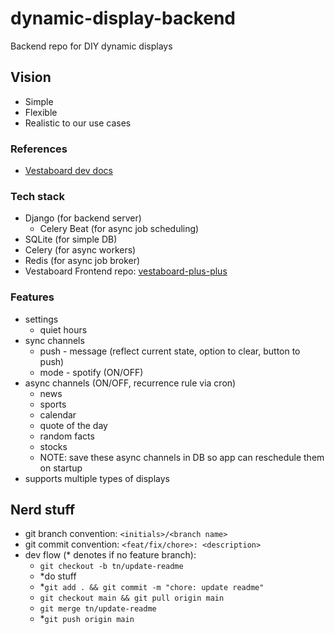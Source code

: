 # dynamic-display-backend
Backend repo for DIY dynamic displays

## Vision
- Simple
- Flexible
- Realistic to our use cases

### References
- [Vestaboard dev docs](https://docs.vestaboard.com/docs/local-api/introduction/?_gl=1*tzsb1s*_gcl_au*MjA0NDc4OTkwLjE3NDAyNDYwNjM.*_ga*NTkzMjIyNTI1LjE3NDAyNDYwNjM.*_ga_JE1QENZVTH*MTc0MTE0NDAyNi4xMC4xLjE3NDExNDQ0OTUuMjcuMC43MDQ5NjM5MjQ.&_ga=2.32622909.284988025.1741060193-593222525.1740246063)

### Tech stack
- Django (for backend server)
  - Celery Beat (for async job scheduling)
- SQLite (for simple DB)
- Celery (for async workers)
- Redis (for async job broker)
- Vestaboard Frontend repo: [vestaboard-plus-plus](https://github.com/NahItsFine/vestaboard-plus-plus)

### Features
- settings
  - quiet hours
- sync channels
  - push - message (reflect current state, option to clear, button to push)
  - mode - spotify (ON/OFF)
- async channels (ON/OFF, recurrence rule via cron)
  - news
  - sports
  - calendar
  - quote of the day
  - random facts
  - stocks
  - NOTE: save these async channels in DB so app can reschedule them on startup
- supports multiple types of displays

## Nerd stuff
- git branch convention: `<initials>/<branch name>`
- git commit convention: `<feat/fix/chore>: <description>`
- dev flow (* denotes if no feature branch): 
  - `git checkout -b tn/update-readme`
  - *do stuff
  - *`git add . && git commit -m "chore: update readme"`
  - `git checkout main && git pull origin main`
  - `git merge tn/update-readme`
  - *`git push origin main`